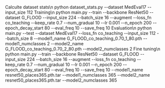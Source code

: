 Calculte dataset stats\n
	python dataset_stats.py --dataset MedEval17 --input_size 112
Training\n
	python main.py --train --backbone ResNet50 --dataset G_FLOOD --input_size 224 --batch_size 16 --augment --loss_fn co_teaching --keep_rate 0.7 --num_gradual 10 --lr 0.001 --n_epoch 200 --epoch_decay_start 80  --eval_freq 10 --save_freq 10
Evaluation\n
	python main.py --test --dataset MedEval17 --loss_fn co_teaching --input_size 112 --batch_size 8 --model1_name G_FLOOD_co_teaching_0.70_1_80.pth --model1_numclasses 2 --model2_name G_FLOOD_co_teaching_0.70_2_80.pth --model2_numclasses 2
Fine tuning\n
	python main.py --train --backbone ResNet50 --dataset G_FLOOD --input_size 224 --batch_size 16 --augment --loss_fn co_teaching --keep_rate 0.7 --num_gradual 10 --lr 0.001 --n_epoch 200 --epoch_decay_start 80  --eval_freq 10 --save_freq 10 --model1_name resnet50_places365.pth.tar --model1_numclasses 365 --model2_name resnet50_places365.pth.tar --model2_numclasses 365